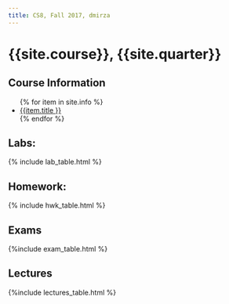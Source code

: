 ```yaml
---
title: CS8, Fall 2017, dmirza
---
```


# {{site.course}}, {{site.quarter}}


<div id="info" data-role="collapsible" data-collapsed="false">
<h2>Course Information</h2>
<ul>
{% for item in site.info %}
<li><a href="{{item.url}}"  data-ajax="false">{{item.title }}</a></li>
{% endfor %}
</ul>
</div>

<div data-role="collapsible" data-collapsed="false">
<h2 id="labs">Labs:</h2>
{% include lab_table.html %}
</div>



<div data-role="collapsible" data-collapsed="false">
<h2 id="homework">Homework:</h2>
{% include hwk_table.html %}
</div>

<div data-role="collapsible" data-collapsed="false">
<h2 id="exams">Exams</h2>
{%include exam_table.html %}
</div>

<div data-role="collapsible" data-collapsed="false">
<h2 id="teams">Lectures</h2>
{%include lectures_table.html %}
</div>
